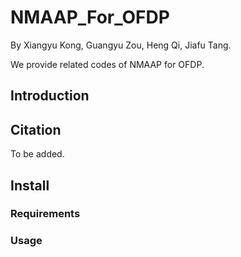 # NMAAP_For_OFDP
By Xiangyu Kong, Guangyu Zou, Heng Qi, Jiafu Tang.

We provide related codes of NMAAP for OFDP.

## Introduction


## Citation
To be added.

## Install
### Requirements

### Usage
